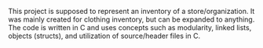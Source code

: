 This project is supposed to represent an inventory of a store/organization. It was mainly created for clothing inventory, but can be expanded to anything. The code is written in C and uses concepts such as modularity, linked lists, objects (structs), and utilization of source/header files in C.  
